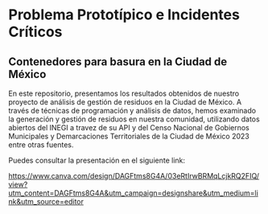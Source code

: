 # Problema Prototípico e Incidentes Críticos
## Contenedores para basura en la Ciudad de México

En este repositorio, presentamos los resultados obtenidos de nuestro proyecto de análisis de gestión de residuos en la Ciudad de México. 
A través de técnicas de programación y análisis de datos, hemos examinado la generación y gestión de residuos en nuestra comunidad, utilizando datos abiertos del INEGI a travez de su API y del Censo Nacional de Gobiernos Municipales y Demarcaciones Territoriales de la Ciudad de México 2023 entre otras fuentes. 

Puedes consultar la presentación en el siguiente link:

https://www.canva.com/design/DAGFtms8G4A/03eRtIrwBRMqLcjkRQ2FIQ/view?utm_content=DAGFtms8G4A&utm_campaign=designshare&utm_medium=link&utm_source=editor
